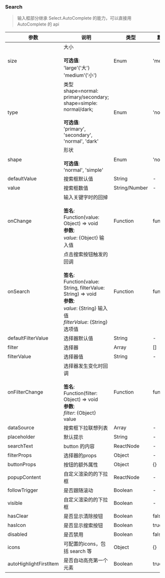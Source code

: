 ### Search

> 输入框部分继承 Select.AutoComplete 的能力，可以直接用AutoComplete 的 api

| 参数                     | 说明                                                                                                                                                    | 类型            | 默认值       |
| ---------------------- | ----------------------------------------------------------------------------------------------------------------------------------------------------- | ------------- | --------- |
| size                   | 大小<br/><br/>**可选值**:<br/>'large'('大')<br/>'medium'('小')                                                                                                   | Enum          | 'medium'  |
| type                   | 类型 shape=normal: primary/secondary; shape=simple: normal/dark;<br/><br/>**可选值**:<br/>'primary', 'secondary', 'normal', 'dark'                            | Enum          | 'normal'  |
| shape                  | 形状<br/><br/>**可选值**:<br/>'normal', 'simple'                                                                                                              | Enum          | 'normal'  |
| defaultValue           | 搜索框默认值                                                                                                                                                | String        | -         |
| value                  | 搜索框数值                                                                                                                                                 | String/Number | -         |
| onChange               | 输入关键字时的回掉<br/><br/>**签名**:<br/>Function(value: Object) => void<br/>**参数**:<br/>*value*: {Object} 输入值                                                       | Function      | func.noop |
| onSearch               | 点击搜索按钮触发的回调<br/><br/>**签名**:<br/>Function(value: String, filterValue: String) => void<br/>**参数**:<br/>*value*: {String} 输入值<br/>*filterValue*: {String} 选项值 | Function      | func.noop |
| defaultFilterValue     | 选择器默认值                                                                                                                                                | String        | -         |
| filter                 | 选择器                                                                                                                                                   | Array         | \[]       |
| filterValue            | 选择器值                                                                                                                                                  | String        | -         |
| onFilterChange         | 选择器发生变化时回调<br/><br/>**签名**:<br/>Function(filter: Object) => void<br/>**参数**:<br/>*filter*: {Object} value                                                  | Function      | func.noop |
| dataSource             | 搜索框下拉联想列表                                                                                                                                             | Array         | -         |
| placeholder            | 默认提示                                                                                                                                                  | String        | -         |
| searchText             | button 的内容                                                                                                                                            | ReactNode     | -         |
| filterProps            | 选择器的props                                                                                                                                             | Object        | -         |
| buttonProps            | 按钮的额外属性                                                                                                                                               | Object        | {}        |
| popupContent           | 自定义渲染的的下拉框                                                                                                                                            | ReactNode     | -         |
| followTrigger          | 是否跟随滚动                                                                                                                                                | Boolean       | -         |
| visible                | 自定义渲染的的下拉框                                                                                                                                            | Boolean       | -         |
| hasClear               | 是否显示清除按钮                                                                                                                                              | Boolean       | false     |
| hasIcon                | 是否显示搜索按钮                                                                                                                                              | Boolean       | true      |
| disabled               | 是否禁用                                                                                                                                                  | Boolean       | false     |
| icons                  | 可配置的icons，包括 search 等                                                                                                                                 | Object        | {}        |
| autoHighlightFirstItem | 是否自动高亮第一个元素                                                                                                                                           | Boolean       | true      |
